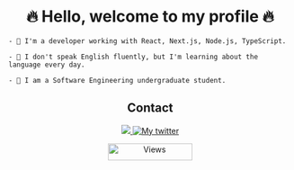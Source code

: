 <h1 align="center">🔥 Hello, welcome to my profile 🔥</h1>

```
- 🎒 I'm a developer working with React, Next.js, Node.js, TypeScript.

- 🌇 I don't speak English fluently, but I'm learning about the language every day.

- 📖 I am a Software Engineering undergraduate student.
```


<h2 align="center">Contact</h2>

<p align="center">
   <a href="https://www.linkedin.com/in/gabriel-rodrigues-3623b2225/" target="_blank" title="My likedin">
      <img src="https://img.shields.io/badge/-LinkedIn-%230077B5?style=for-the-badge&logo=linkedin&logoColor=white" target="_blank">
   </a>
   <a href="https://twitter.com/GabrielRCodes" target="_blank">
      <img src="https://img.shields.io/badge/Twitter-1DA1F2?style=for-the-badge&logo=twitter&logoColor=white" target="_blank" title="My twitter">
   </a>
</p>

<div align="center">
   <img align="center" alt="Views" height="30" width="150" src="https://komarev.com/ghpvc/?username=GabrielRCodes&color=orange" alt="GabrielRCodes" />
</div>
